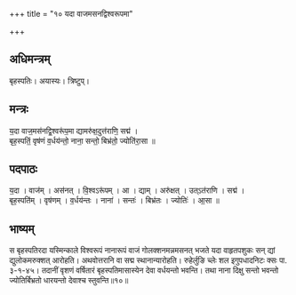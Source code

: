 +++
title = "१० यदा वाजमसनद्विश्वरूपमा"

+++
## अधिमन्त्रम्
बृहस्पतिः। अयास्यः। त्रिष्टुप्।

## मन्त्रः
य॒दा वाज॒मस॑नद्वि॒श्वरू॑प॒मा द्यामरु॑क्ष॒दुत्त॑राणि॒ सद्म॑ ।  
बृह॒स्पतिं॒ वृष॑णं व॒र्धय॑न्तो॒ नाना॒ सन्तो॒ बिभ्र॑तो॒ ज्योति॑रा॒सा ॥

## पदपाठः
य॒दा । वाज॑म् । अस॑नत् । वि॒श्वऽरू॑पम् । आ । द्याम् । अरु॑क्षत् । उत्ऽत॑राणि । सद्म॑ ।  
बृह॒स्पति॑म् । वृष॑णम् । व॒र्धय॑न्तः । नाना॑ । सन्तः॑ । बिभ्र॑तः । ज्योतिः॑ । आ॒सा ॥

## भाष्यम्
स बृहस्पतिरदा यस्मिन्काले विश्वरूपं नानारूपं वाजं गोलक्शनमन्नमसनत् भजते यदा वाहृतपशुकः सन् द्यां द्युलोकमरुक्शत् आरोहति। अथवोत्तरानि वा सद्म स्थानान्यारोहति। रुहेर्लुङि च्लेः शल इगुपधादनिटः क्सः पा. ३-१-४५। तदानीं वृशणं वर्षितारं बृहस्पतिमासास्येन देवा वर्धयन्तो भवन्ति। तथा नाना दिक्षु सन्तो भवन्तो ज्योतिर्बिभ्रतो धारयन्तो देवाश्च स्तुवन्ति॥१०॥